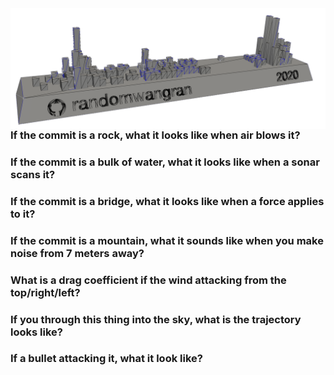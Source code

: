 <img src="banner.png" align="right">

### If the commit is a rock, what it looks like when air blows it?
### If the commit is a bulk of water, what it looks like when a sonar scans it?
### If the commit is a bridge, what it looks like when a force applies to it?
### If the commit is a mountain, what it sounds like when you make noise from 7 meters away?
### What is a drag coefficient if the wind attacking from the top/right/left?
### If you through this thing into the sky, what is the trajectory looks like?
### If a bullet attacking it, what it look like?
